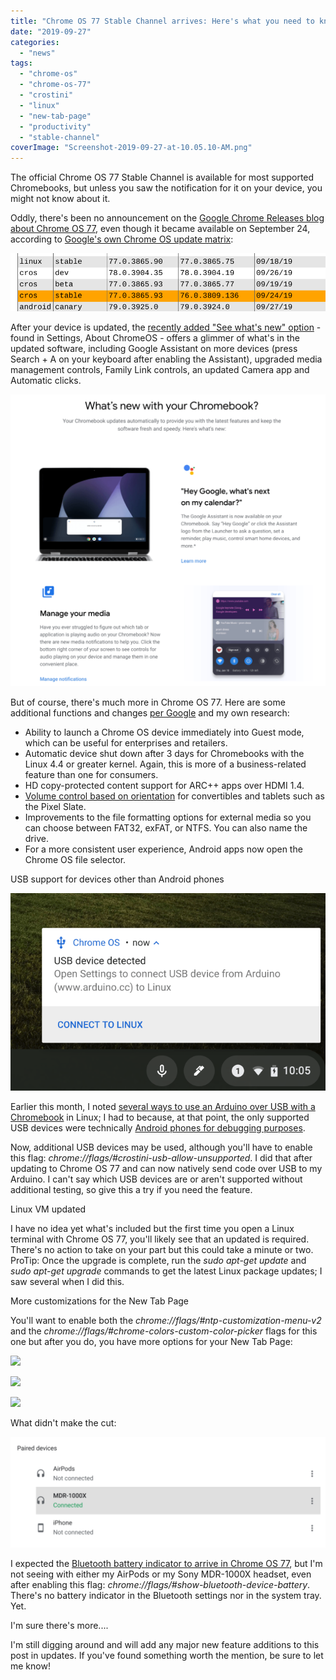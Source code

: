 ```yaml
---
title: "Chrome OS 77 Stable Channel arrives: Here's what you need to know"
date: "2019-09-27"
categories: 
  - "news"
tags: 
  - "chrome-os"
  - "chrome-os-77"
  - "crostini"
  - "linux"
  - "new-tab-page"
  - "productivity"
  - "stable-channel"
coverImage: "Screenshot-2019-09-27-at-10.05.10-AM.png"
---
```


The official Chrome OS 77 Stable Channel is available for most supported Chromebooks, but unless you saw the notification for it on your device, you might not know about it.

Oddly, there's been no announcement on the [Google Chrome Releases blog about Chrome OS 77](https://chromereleases.googleblog.com/), even though it became available on September 24, according to [Google's own Chrome OS update matrix](https://omahaproxy.appspot.com/):

![](images/Screenshot-2019-09-27-at-10.11.16-AM.png)

After your device is updated, the [recently added "See what's new" option](https://www.aboutchromebooks.com/news/chromebooks-get-a-dedicated-chrome-os-release-notes-web-page/) - found in Settings, About ChromeOS - offers a glimmer of what's in the updated software, including Google Assistant on more devices (press Search + A on your keyboard after enabling the Assistant), upgraded media management controls, Family Link controls, an updated Camera app and Automatic clicks.

![](images/Screenshot-2019-09-27-at-10.13.04-AM-1024x949.png)

But of course, there's much more in Chrome OS 77. Here are some additional functions and changes [per Google](https://support.google.com/chrome/a/answer/7679408?hl=en) and my own research:

- Ability to launch a Chrome OS device immediately into Guest mode, which can be useful for enterprises and retailers.
- Automatic device shut down after 3 days for Chromebooks with the Linux 4.4 or greater kernel. Again, this is more of a business-related feature than one for consumers.
- HD copy-protected content support for ARC++ apps over HDMI 1.4.
- [Volume control based on orientation](https://www.aboutchromebooks.com/news/chrome-os-76-volume-button-orientation-tablets-2-in-1-chromebooks/) for convertibles and tablets such as the Pixel Slate.
- Improvements to the file formatting options for external media so you can choose between FAT32, exFAT, or NTFS. You can also name the drive.
- For a more consistent user experience, Android apps now open the Chrome OS file selector.

USB support for devices other than Android phones

![](images/Screenshot-2019-09-27-at-10.05.10-AM.png)

Earlier this month, I noted [several ways to use an Arduino over USB with a Chromebook](https://www.aboutchromebooks.com/news/how-to-code-an-arduino-with-a-chromebook/) in Linux; I had to because, at that point, the only supported USB devices were technically [Android phones for debugging purposes](https://www.aboutchromebooks.com/news/chrome-os-75-adds-usb-device-adb-android-support-linux-project-crostini/).

Now, additional USB devices may be used, although you'll have to enable this flag: _chrome://flags/#crostini-usb-allow-unsupported_. I did that after updating to Chrome OS 77 and can now natively send code over USB to my Arduino. I can't say which USB devices are or aren't supported without additional testing, so give this a try if you need the feature.

Linux VM updated

I have no idea yet what's included but the first time you open a Linux terminal with Chrome OS 77, you'll likely see that an updated is required. There's no action to take on your part but this could take a minute or two. ProTip: Once the upgrade is complete, run the _sudo apt-get update_ and _sudo apt-get upgrade_ commands to get the latest Linux package updates; I saw several when I did this.

More customizations for the New Tab Page

You'll want to enable both the _chrome://flags/#ntp-customization-menu-v2_ and the _chrome://flags/#chrome-colors-custom-color-picker_ flags for this one but after you do, you have more options for your New Tab Page:

![](https://i1.wp.com/www.aboutchromebooks.com/wp-content/uploads/2019/09/Screenshot-2019-09-27-at-11.03.11-AM.png?fit=800%2C542&ssl=1)

![](https://i0.wp.com/www.aboutchromebooks.com/wp-content/uploads/2019/09/Screenshot-2019-09-27-at-11.03.23-AM.png?fit=800%2C523&ssl=1)

![](https://i2.wp.com/www.aboutchromebooks.com/wp-content/uploads/2019/09/Screenshot-2019-09-27-at-11.03.33-AM.png?fit=800%2C535&ssl=1)

What didn't make the cut:

![](images/Screenshot-2019-09-27-at-10.48.35-AM-1024x358.png)

I expected the [Bluetooth battery indicator to arrive in Chrome OS 77](https://www.aboutchromebooks.com/news/chrome-os-77-to-add-bluetooth-device-battery-level-indicator-to-chromebooks/), but I'm not seeing with either my AirPods or my Sony MDR-1000X headset, even after enabling this flag: _chrome://flags/#show-bluetooth-device-battery_. There's no battery indicator in the Bluetooth settings nor in the system tray. Yet.

I'm sure there's more....

I'm still digging around and will add any major new feature additions to this post in updates. If you've found something worth the mention, be sure to let me know!
